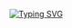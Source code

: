 [![Typing SVG](https://readme-typing-svg.demolab.com?font=Fira+Code&pause=1000&width=435&lines=Hi%2C+I'm+Pedro+Henrique;Turning+ideas+into+code;Always+learning%2C+always+building%F0%9F%9A%80)](https://git.io/typing-svg)
